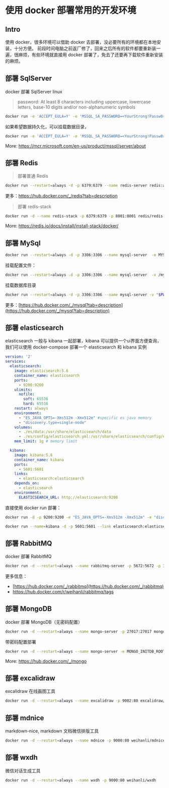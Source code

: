 # 使用 docker 部署常用的开发环境

## Intro

使用 docker，很多环境可以借助 docker 去部署，没必要所有的环境都在本地安装，十分方便。
前段时间电脑之前返厂修了，回来之后所有的软件都要重新装一遍，很麻烦，有些环境就直接用 docker 部署了，免去了还要再下载软件重新安装的麻烦。

## 部署 SqlServer

docker 部署 SqlServer linux

> password: At least 8 characters including uppercase, lowercase letters, base-10 digits and/or non-alphanumeric symbols

``` sh
docker run -e 'ACCEPT_EULA=Y' -e 'MSSQL_SA_PASSWORD=<YourStrong!Passw0rd>' -p 1433:1433 --name sqlserver --restart=always -d mcr.microsoft.com/mssql/server:2017-latest
```

如果希望数据持久化，可以挂载数据目录，

``` sh
docker run -e 'ACCEPT_EULA=Y' -e 'MSSQL_SA_PASSWORD=<YourStrong!Passw0rd>'  --name 'sql1' -p 1401:1433 -v sql1data:/var/opt/mssql -d  mcr.microsoft.com/mssql/server:2019-latest
```

More: <https://mcr.microsoft.com/en-us/product/mssql/server/about>

## 部署 Redis

> 部署普通 Redis

``` sh
docker run --restart=always -d -p 6379:6379 --name redis-server redis:alpine
```

更多：<https://hub.docker.com/_/redis?tab=description>

> 部署 redis-stack

``` sh
docker run -d --name redis-stack -p 6379:6379 -p 8001:8001 redis/redis-stack:latest
```

More: <https://redis.io/docs/install/install-stack/docker/>

## 部署 MySql

``` sh
docker run --restart=always -d -p 3306:3306 --name mysql-server  -e MYSQL_ROOT_PASSWORD=<rootPassword> mysql:8.0
```

挂载配置文件：

``` sh
docker run --restart=always -d -p 3306:3306 --name mysql-server  -v /my/custom:/etc/mysql/conf.d -e MYSQL_ROOT_PASSWORD=<rootPassword> mysql:8.0
```

挂载数据库目录

``` sh
docker run --restart=always -d -p 3306:3306 --name mysql-server -v "$PWD/data":/var/lib/mysql  -e MYSQL_ROOT_PASSWORD=my-secret-pw mysql:8.0
```

更多：[https://hub.docker.com/_/mysql?tab=description](https://hub.docker.com/_/mysql?tab=description)

## 部署 elasticsearch

elasticsearch 一般与 kibana 一起部署，kibana 可以提供一个ui界面方便查询，我们可以使用 docker-compose 部署一个 elasticsearch 和 kibana 实例

``` yaml
version: '2'
services:
  elasticsearch:
    image: elasticsearch:5.6
    container_name: elasticsearch
    ports:
      - 9200:9200
    ulimits:
      nofile:
        soft: 65536
        hard: 65536
    restart: always
    environment:
      - "ES_JAVA_OPTS=-Xms512m -Xmx512m" #specific es java memory
      - "discovery.type=single-node"
    volumes:
      - ./es/data:/usr/share/elasticsearch/data
      - ./es/config/elasticsearch.yml:/usr/share/elasticsearch/config/elasticsearch.yml
    mem_limit: 1g # memory limit

  kibana:
    image: kibana:5.6
    container_name: kibana
    ports:
      - 5601:5601
    links:
      - elasticsearch:elasticsearch
    depends_on:
      - elasticsearch
    environment:
      ELASTICSEARCH_URL: http://elasticsearch:9200
```

直接使用 docker run 部署：

``` sh
docker run -d -p 9200:9200 -e "ES_JAVA_OPTS=-Xms512m -Xmx512m" -e "discovery.type=single-node" --name=elasticsearch elasticsearch:5.6-alpine

docker run --name=kibana -d -p 5601:5601 --link elasticsearch:elasticsearch kibana:5.6
```

## 部署 RabbitMQ

docker 部署 RabbitMQ

``` sh
docker run -d --restart=always --name rabbitmq-server -p 5672:5672 -p 15672:15672 weihanli/rabbitmq
```

更多信息：
- [https://hub.docker.com/_/rabbitmq](https://hub.docker.com/_/rabbitmq)
- <https://hub.docker.com/r/weihanli/rabbitmq/tags>

## 部署 MongoDB

docker 部署 MongoDB（无密码配置）

``` sh
docker run -d --restart=always --name mongo-server -p 27017:27017 mongo
```

带密码配置部署

``` sh
docker run -d --restart=always --name mongo-server -e MONGO_INITDB_ROOT_USERNAME=mongoadmin -e MONGO_INITDB_ROOT_PASSWORD=secret mongo
```

More: <https://hub.docker.com/_/mongo>

## 部署 excalidraw

excalidraw 在线画图工具

```sh
docker run -d --restart=always --name excalidraw -p 9002:80 excalidraw/excalidraw
```

## 部署 mdnice

markdown-nice, markdown 文档微信排版工具

```sh
docker run -d --restart=always --name mdnice -p 9000:80 weihanli/mdnice
```

## 部署 wxdh

微信对话生成工具

```sh
docker run -d --restart=always --name wxdh -p 9000:80 weihanli/wxdh
```
